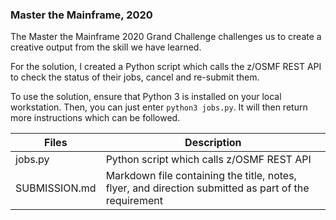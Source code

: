### Master the Mainframe, 2020

The Master the Mainframe 2020 Grand Challenge challenges us to create a creative output from the skill we have learned. 

For the solution, I created a Python script which calls the z/OSMF REST API to check the status of their jobs, cancel and re-submit them.

To use the solution, ensure that Python 3 is installed on your local workstation. Then, you can just enter `python3 jobs.py`. It will then return more instructions which can be followed.

| Files         | Description   |
| ------------- | ------------- |
| jobs.py | Python script which calls z/OSMF REST API |
| SUBMISSION.md | Markdown file containing the title, notes, flyer, and direction submitted as part of the requirement |
